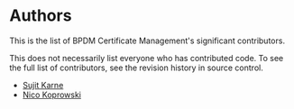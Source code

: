 # Authors

This is the list of BPDM Certificate Management's significant contributors.

This does not necessarily list everyone who has contributed code. To see the full list of contributors, see the revision history in source control.

* [Sujit Karne](https://github.com/SujitMBRDI)
* [Nico Koprowski](https://github.com/nicoprow)
